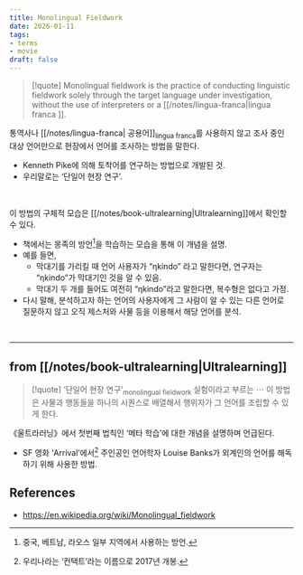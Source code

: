 ```yaml
---
title: Monolingual Fieldwork
date: 2026-01-11
tags:
- terms
- movie
draft: false
---
```



> [!quote] 
> Monolingual fieldwork is the practice of conducting linguistic fieldwork solely through the target language under investigation, without the use of interpreters or a [[/notes/lingua-franca|lingua franca ]]. 

통역사나 [[/notes/lingua-franca| 공용어]]<sub>lingua franca</sub>를 사용하지 않고 조사 중인 대상 언어만으로 현장에서 언어를 조사하는 방법을 말한다.
- Kenneth Pike에 의해 토착어를 연구하는 방법으로 개발된 것.
- 우리말로는 ‘단일어 현장 연구’.

<BR />

이 방법의 구체적 모습은 [[/notes/book-ultralearning|Ultralearning]]에서 확인할 수 있다.
- 책에서는 몽족의 방언[^1]을 학습하는 모습을 통해 이 개념을 설명.
- 예를 들면,
	- 막대기를 가리킬 때 언어 사용자가 “ηkindo” 라고 말한다면, 연구자는 “ηkindo”가 막대기인 것을 알 수 있음.
	- 막대기 두 개를 들어도 여전히 “ηkindo”라고 말한다면, 복수형은 없다고 가정.
- 다시 말해, 분석하고자 하는 언어의 사용자에게 그 사람이 알 수 있는 다른 언어로 질문하지 않고 오직 제스처와 사물 등을 이용해서 해당 언어를 분석.

[^1]: 중국, 베트남, 라오스 일부 지역에서 사용하는 방언.

<BR />

---
## from [[/notes/book-ultralearning|Ultralearning]]
> [!quote]
> ‘단일어 현장 연구’<sub>monolingual fieldwork</sub> 실험이라고 부르는 $\cdots$ 이 방법은 사물과 행동들을 하나의 시퀀스로 배열해서 행위자가 그 언어를 조립할 수 있게 한다.

《울트라러닝》에서 첫번째 법칙인 ‘메타 학습’에 대한 개념을 설명하며 언급된다.
- SF 영화 ‘Arrival’에서[^2] 주인공인 언어학자 Louise Banks가 외계인의 언어를 해독하기 위해 사용한 방법.

[^2]: 우리나라는 ‘컨택트’라는 이름으로 2017년 개봉.


## References
- https://en.wikipedia.org/wiki/Monolingual_fieldwork